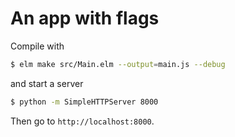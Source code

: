 # An app with flags

Compile with

```bash
$ elm make src/Main.elm --output=main.js --debug
```

and start a server

```bash
$ python -m SimpleHTTPServer 8000
```

Then go to `http://localhost:8000`.
